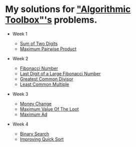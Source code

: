 # My solutions for ["Algorithmic Toolbox"'s](https://www.coursera.org/learn/algorithmic-toolbox/home/welcome) problems.

* Week 1
  - [Sum of Two Digits](https://github.com/valery-iv/algo-toolbox/tree/master/src/W1/Sum%20of%20Two%20Digits)
  - [Maximum Pairwise Product](https://github.com/valery-iv/algo-toolbox/tree/master/src/W1/Max%20Pairwise%20Product)
  
* Week 2
  - [Fibonacci Number](https://github.com/valery-iv/algo-toolbox/tree/master/src/W2/Fibonacci%20Number)
  - [Last Digit of a Large Fibonacci Number](https://github.com/valery-iv/algo-toolbox/tree/master/src/W2/Last%20Digit%20of%20a%20Large%20Fibonacci%20Number)
  - [Greatest Common Divisor](https://github.com/valery-iv/algo-toolbox/tree/master/src/W2/Greatest%20Common%20Division)
  - [Least Common Multiple](https://github.com/valery-iv/algo-toolbox/tree/master/src/W2/Least%20Common%20Multiple)
  
* Week 3
  - [Money Change](https://github.com/valery-iv/algo-toolbox/tree/master/src/W3/Money%20Change)
  - [Maximum Value Of The Loot](https://github.com/valery-iv/algo-toolbox/tree/master/src/W3/Maximum%20Value%20Of%20The%20Loot)
  - [Maximum Ad](https://github.com/valery-iv/algo-toolbox/tree/master/src/W3/Maximu%20Ad)
  
* Week 4
  - [Binary Search](https://github.com/valery-iv/algo-toolbox/tree/master/src/W4/Binary%20Search)
  - [Improving Quick Sort](https://github.com/valery-iv/algo-toolbox/tree/master/src/W4/Improving%20QuickSort)
